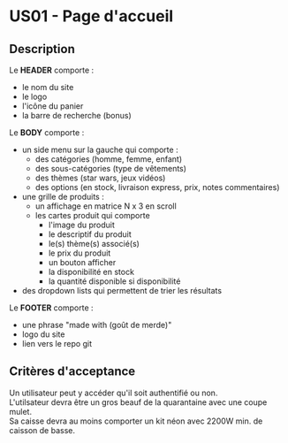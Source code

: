 # US01 - Page d'accueil
## Description
Le **HEADER** comporte :  
- le nom du site
- le logo
- l'icône du panier
- la barre de recherche (bonus)
  
Le **BODY** comporte :
- un side menu sur la gauche qui comporte :
  - des catégories (homme, femme, enfant)
  - des sous-catégories (type de vêtements)
  - des thèmes (star wars, jeux vidéos)
  - des options (en stock, livraison express, prix, notes commentaires)
- une grille de produits :
  - un affichage en matrice N x 3 en scroll
  - les cartes produit qui comporte
    - l'image du produit
    - le descriptif du produit
    - le(s) thème(s) associé(s)
    - le prix du produit
    - un bouton afficher
    - la disponibilité en stock
    - la quantité disponible si disponibilité  
- des dropdown lists qui permettent de trier les résultats

Le **FOOTER** comporte :
- une phrase "made with (goût de merde)"
- logo du site
- lien vers le repo git

## Critères d'acceptance

Un utilisateur peut y accéder qu'il soit authentifié ou non.  
L'utilsateur devra être un gros beauf de la quarantaine avec une coupe mulet.  
Sa caisse devra au moins comporter un kit néon avec 2200W min. de caisson de basse.

